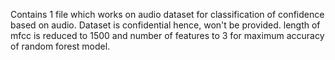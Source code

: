 Contains 1 file which works on audio dataset for classification of confidence based on audio. Dataset is confidential hence, won't be provided.
length of mfcc is reduced to 1500 and number of features to 3 for maximum accuracy of random forest model.
